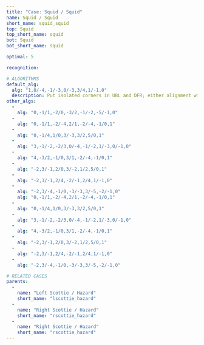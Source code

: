 ```yaml
---
title: "Case: Squid / Squid"
name: Squid / Squid
short_name: squid_squid
top: Squid
top_short_name: squid
bot: Squid
bot_short_name: squid

optimal: 5

recognition:

# ALGORITHMS
default_alg:
  alg: "1,0/-4,-1/-3,0/-3,3/4,1/-1,0"
  description: Put isolated corners in UBL and DFR; either alignment will make scottie/hazard.
other_algs:
  -
    alg: "0,-1/1,-2/0,-3/2,-1/-2,-5/-1,0"
  -
    alg: "0,-1/1,-2/-4,2/1,-2/-4,-1/0,1"
  -
    alg: "0,-1/4,1/0,3/-3,3/2,5/0,1"
  -
    alg: "3,-1/-2,-2/3,0/-4,-1/-2,1/-3,0/-1,0"
  -
    alg: "4,-3/2,-1/0,3/1,-2/-4,-1/0,1"
  -
    alg: "-2,3/-1,2/0,3/-2,1/2,5/0,1"
  -
    alg: "-2,3/-1,2/4,-2/-1,2/4,1/-1,0"
  -
    alg: "-2,3/-4,-1/0,-3/-3,3/-5,-2/-1,0"
    alg: "0,-1/1,-2/-4,2/1,-2/-4,-1/0,1"
  -
    alg: "0,-1/4,1/0,3/-3,3/2,5/0,1"
  -
    alg: "3,-1/-2,-2/3,0/-4,-1/-2,1/-3,0/-1,0"
  -
    alg: "4,-3/2,-1/0,3/1,-2/-4,-1/0,1"
  -
    alg: "-2,3/-1,2/0,3/-2,1/2,5/0,1"
  -
    alg: "-2,3/-1,2/4,-2/-1,2/4,1/-1,0"
  -
    alg: "-2,3/-4,-1/0,-3/-3,3/-5,-2/-1,0"

# RELATED CASES
parents:
  -
    name: "Left Scottie / Hazard"
    short_name: "lscottie_hazard"
  -
    name: "Right Scottie / Hazard"
    short_name: "rscottie_hazard"
  -
    name: "Right Scottie / Hazard"
    short_name: "rscottie_hazard"
---
```


